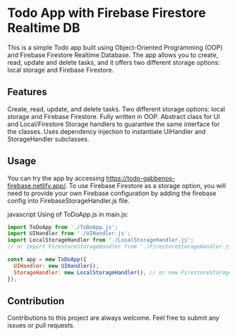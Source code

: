 # Todo App with Firebase Firestore Realtime DB
This is a simple Todo app built using Object-Oriented Programming (OOP) and Firebase Firestore Realtime Database. The app allows you to create, read, update and delete tasks, and it offers two different storage options: local storage and Firebase Firestore.

## Features
Create, read, update, and delete tasks.
Two different storage options: local storage and Firebase Firestore.
Fully written in OOP.
Abstract class for UI and Local/Firestore Storage handlers to guarantee the same interface for the classes.
Uses dependency injection to instantiate UIHandler and StorageHandler subclasses.
## Usage
You can try the app by accessing https://todo-gabbenos-firebase.netlify.app/. To use Firebase Firestore as a storage option, you will need to provide your own Firebase configuration by adding the firebase config into FirebaseStorageHandler.js file.

javascript
Using of ToDoApp.js in main.js:
```javascript
import ToDoApp from './ToDoApp.js';
import UIHandler from './UIHandler.js';
import LocalStorageHandler from './LocalStorageHandler.js';
// or import FirestoreStorageHandler from './FirestoreStorageHandler.js';

const app = new ToDoApp({
  UIHandler: new UIHandler(),
  StorageHandler: new LocalStorageHandler(), // or new FirestoreStorageHandler()
});
```

## Contribution
Contributions to this project are always welcome. Feel free to submit any issues or pull requests.